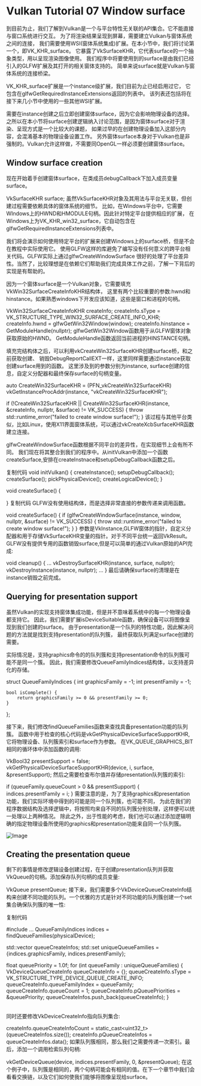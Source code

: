 # Vulkan Tutorial 07 Window surface

到目前为止，我们了解到Vulkan是一个与平台特性无关联的API集合。它不能直接与窗口系统进行交互。
为了将渲染结果呈现到屏幕，需要建立Vulkan与窗体系统之间的连接，
我们需要使用WSI(窗体系统集成)扩展。在本小节中，我们将讨论第一个，即VK_KHR_surface。
它暴露了VkSurfaceKHR，它代表surface的一个抽象类型，用以呈现渲染图像使用。
我们程序中将要使用到的surface是由我们已经引入的GLFW扩展及其打开的相关窗体支持的。
简单来说surface就是Vulkan与窗体系统的连接桥梁。

VK_KHR_surface扩展是一个instance级扩展，我们目前为止已经启用过它，
它包含在glfwGetRequiredInstanceExtensions返回的列表中。
该列表还包括将在接下来几小节中使用的一些其他WSI扩展。

需要在instance创建之后立即创建窗体surface，因为它会影响物理设备的选择。
之所以在本小节将surface创建逻辑纳入讨论范围，是因为窗体surface对于渲染、呈现方式是一个比较大的课题，
如果过早的在创建物理设备加入这部分内容，会混淆基本的物理设备设置工作。
另外窗体surface本身对于Vulkan也是非强制的。Vulkan允许这样做，不需要同OpenGL一样必须要创建窗体surface。

## Window surface creation
现在开始着手创建窗体surface，在类成员debugCallback下加入成员变量surface。

VkSurfaceKHR surface;
虽然VkSurfaceKHR对象及其用法与平台无关联，但创建过程需要依赖具体的窗体系统的细节。
比如，在Windows平台中，它需要WIndows上的HWND和HMODULE句柄。因此针对特定平台提供相应的扩展，
在Windows上为VK_KHR_win32_surface，它自动包含在glfwGetRequiredInstanceExtensions列表中。

我们将会演示如何使用特定平台的扩展来创建Windows上的surface桥，但是不会在教程中实际使用它。
使用GLFW这样的库避免了编写没有任何意义的跨平台相关代码。GLFW实际上通过glfwCreateWindowSurface
很好的处理了平台差异性。当然了，比较理想是在依赖它们帮助我们完成具体工作之前，了解一下背后的实现是有帮助的。

因为一个窗体surface是一个Vulkan对象，它需要填充VkWin32SurfaceCreateInfoKHR结构体，
这里有两个比较重要的参数:hwnd和hinstance。如果熟悉windows下开发应该知道，这些是窗口和进程的句柄。

VkWin32SurfaceCreateInfoKHR createInfo;
createInfo.sType = VK_STRUCTURE_TYPE_WIN32_SURFACE_CREATE_INFO_KHR;
createInfo.hwnd = glfwGetWin32Window(window);
createInfo.hinstance = GetModuleHandle(nullptr);
glfwGetWin32Window函数用于从GLFW窗体对象获取原始的HWND。
GetModuleHandle函数返回当前进程的HINSTANCE句柄。

填充完结构体之后，可以利用vkCreateWin32SurfaceKHR创建surface桥，和之前获取创建、
销毁DebugReportCallEXT一样，这里同样需要通过instance获取创建surface用到的函数。
这里涉及到的参数分别为instance, surface创建的信息，自定义分配器和最终保存surface的句柄变量。

auto CreateWin32SurfaceKHR = (PFN_vkCreateWin32SurfaceKHR) vkGetInstanceProcAddr(instance, "vkCreateWin32SurfaceKHR");

if (!CreateWin32SurfaceKHR || CreateWin32SurfaceKHR(instance, &createInfo, nullptr, &surface) != VK_SUCCESS) {
    throw std::runtime_error("failed to create window surface!");
}
该过程与其他平台类似，比如Linux，使用X11界面窗体系统，可以通过vkCreateXcbSurfaceKHR函数建立连接。

glfwCreateWindowSurface函数根据不同平台的差异性，在实现细节上会有所不同。
我们现在将其整合到我们的程序中。从initVulkan中添加一个函数createSurface,安排在createInstnace和setupDebugCallback函数之后。

复制代码
void initVulkan() {
    createInstance();
    setupDebugCallback();
    createSurface();
    pickPhysicalDevice();
    createLogicalDevice();
}

void createSurface() {

}
复制代码
GLFW没有使用结构体，而是选择非常直接的参数传递来调用函数。

void createSurface() {
    if (glfwCreateWindowSurface(instance, window, nullptr, &surface) != VK_SUCCESS) {
        throw std::runtime_error("failed to create window surface!");
    }
}
参数是VkInstance,GLFW窗体的指针，自定义分配器和用于存储VkSurfaceKHR变量的指针。对于不同平台统一返回VkResult。
GLFW没有提供专用的函数销毁surface,但是可以简单的通过Vulkan原始的API完成:

void cleanup() {
        ...
        vkDestroySurfaceKHR(instance, surface, nullptr);
        vkDestroyInstance(instance, nullptr);
        ...
    }
最后请确保surface的清理是在instance销毁之前完成。

## Querying for presentation support
虽然Vulkan的实现支持窗体集成功能，但是并不意味着系统中的每一个物理设备都支持它。
因此，我们需要扩展isDeviceSuitable函数，确保设备可以将图像呈现到我们创建的surface。
由于presentation是一个队列的特性功能，因此解决问题的方法就是找到支持presentation的队列簇，
最终获取队列满足surface创建的需要。

实际情况是，支持graphics命令的的队列簇和支持presentation命令的队列簇可能不是同一个簇。
因此，我们需要修改QueueFamilyIndices结构体，以支持差异化的存储。

struct QueueFamilyIndices {
    int graphicsFamily = -1;
    int presentFamily = -1;

    bool isComplete() {
        return graphicsFamily >= 0 && presentFamily >= 0;
    }
};

接下来，我们修改findQueueFamilies函数来查找具备presentation功能的队列簇。
函数中用于检查的核心代码是vkGetPhysicalDeviceSurfaceSupportKHR,它将物理设备、队列簇索引和surface作为参数。
在VK_QUEUE_GRAPHICS_BIT相同的循环体中添加函数的调用:

VkBool32 presentSupport = false;
vkGetPhysicalDeviceSurfaceSupportKHR(device, i, surface, &presentSupport);
然后之需要检查布尔值并存储presentation队列簇的索引:

if (queueFamily.queueCount > 0 && presentSupport) {
    indices.presentFamily = i;
}
需要注意的是，为了支持graphics和presentation功能，我们实际环境中得到的可能是同一个队列簇，也可能不同，
为此在我们的程序数据结构及选择逻辑中，将按照均来自不同的队列簇分别处理，这样便可以统一处理以上两种情况。
除此之外，出于性能的考虑，我们也可以通过添加逻辑明确的指定物理设备所使用的graphics和presentation功能来自同一个队列簇。

 ![Image](pic/7_1.png)
 
 
## Creating the presentation queue
 剩下的事情是修改逻辑设备创建过程，在于创建presentation队列并获取VkQueue的句柄。添加保存队列句柄的成员变量:

VkQueue presentQueue;
接下来，我们需要多个VkDeviceQueueCreateInfo结构来创建不同功能的队列。一个优雅的方式是针对不同功能的队列簇创建一个set集合确保队列簇的唯一性:

复制代码
<table>
#include <set>
...
QueueFamilyIndices indices = findQueueFamilies(physicalDevice);

std::vector<VkDeviceQueueCreateInfo> queueCreateInfos;
std::set<int> uniqueQueueFamilies = {indices.graphicsFamily, indices.presentFamily};

float queuePriority = 1.0f;
for (int queueFamily : uniqueQueueFamilies) {
    VkDeviceQueueCreateInfo queueCreateInfo = {};
    queueCreateInfo.sType = VK_STRUCTURE_TYPE_DEVICE_QUEUE_CREATE_INFO;
    queueCreateInfo.queueFamilyIndex = queueFamily;
    queueCreateInfo.queueCount = 1;
    queueCreateInfo.pQueuePriorities = &queuePriority;
    queueCreateInfos.push_back(queueCreateInfo);
}
</table>

同时还要修改VkDeviceCreateInfo指向队列集合:

createInfo.queueCreateInfoCount = static_cast<uint32_t>(queueCreateInfos.size());
createInfo.pQueueCreateInfos = queueCreateInfos.data();
如果队列簇相同，那么我们之需要传递一次索引。最后，添加一个调用检索队列句柄:

vkGetDeviceQueue(device, indices.presentFamily, 0, &presentQueue);
在这个例子中，队列簇是相同的，两个句柄可能会有相同的值。在下一个章节中我们会看看交换链，以及它们如何使我们能够将图像呈现给surface。